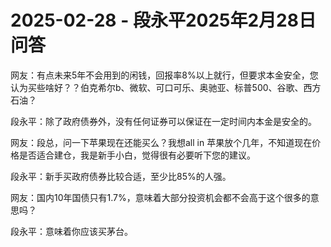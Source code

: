 # 2025-02-28 - 段永平2025年2月28日问答

网友：有点未来5年不会用到的闲钱，回报率8%以上就行，但要求本金安全，您认为买些啥好？？伯克希尔b、微软、可口可乐、奥驰亚、标普500、谷歌、西方石油？

段永平：除了政府债券外，没有任何证券可以保证在一定时间内本金是安全的。

网友：段总，问一下苹果现在还能买么？我想all in 苹果放个几年，不知道现在价格是否适合建仓，我是新手小白，觉得很有必要听下您的建议。

段永平：新手买政府债券比较合适，至少比85%的人强。

网友：国内10年国债只有1.7%，意味着大部分投资机会都不会高于这个很多的意思吗？

段永平：意味着你应该买茅台。